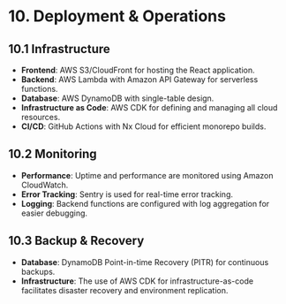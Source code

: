 # 10. Deployment & Operations

## 10.1 Infrastructure

- **Frontend**: AWS S3/CloudFront for hosting the React application.
- **Backend**: AWS Lambda with Amazon API Gateway for serverless functions.
- **Database**: AWS DynamoDB with single-table design.
- **Infrastructure as Code**: AWS CDK for defining and managing all cloud resources.
- **CI/CD**: GitHub Actions with Nx Cloud for efficient monorepo builds.

## 10.2 Monitoring

- **Performance**: Uptime and performance are monitored using Amazon CloudWatch.
- **Error Tracking**: Sentry is used for real-time error tracking.
- **Logging**: Backend functions are configured with log aggregation for easier debugging.

## 10.3 Backup & Recovery

- **Database**: DynamoDB Point-in-time Recovery (PITR) for continuous backups.
- **Infrastructure**: The use of AWS CDK for infrastructure-as-code facilitates disaster recovery and environment replication.
